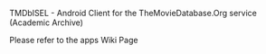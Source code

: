 TMDbISEL - Android Client for the TheMovieDatabase.Org service (Academic Archive)

Please refer to the apps Wiki Page
